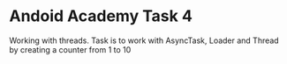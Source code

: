 # Andoid Academy Task 4 

Working with threads. Task is to work with AsyncTask, Loader and Thread by creating a counter from 1 to 10
